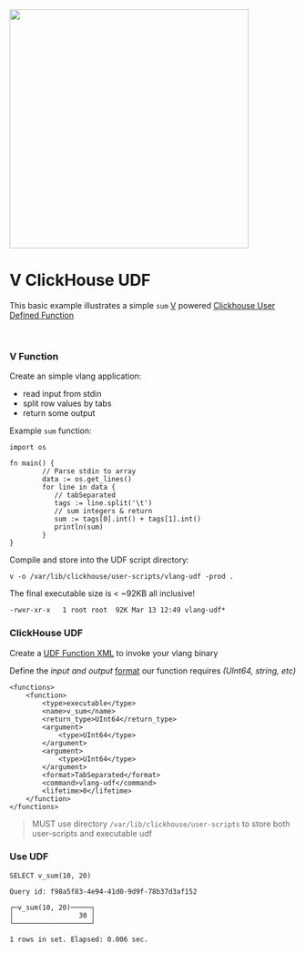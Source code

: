<img src="https://vlang.io/img/veasel.png" width=420>

# V ClickHouse UDF
This basic example illustrates a simple `sum` [V](https://vlang.io/) powered [Clickhouse User Defined Function](https://clickhouse.com/docs/en/sql-reference/functions/#executable-user-defined-functions)

<br>

### V Function
Create an simple vlang application:
- read input from stdin
- split row values by tabs
- return some output

Example `sum` function:
```
import os

fn main() {
        // Parse stdin to array
        data := os.get_lines()
        for line in data {
           // tabSeparated
           tags := line.split('\t')
           // sum integers & return
           sum := tags[0].int() + tags[1].int()
           println(sum)
        }
}
```

Compile and store into the UDF script directory:
```
v -o /var/lib/clickhouse/user-scripts/vlang-udf -prod .
```

The final executable size is < ~92KB all inclusive!
```
-rwxr-xr-x   1 root root  92K Mar 13 12:49 vlang-udf*
```

### ClickHouse UDF
Create a [UDF Function XML](https://clickhouse.com/docs/en/sql-reference/functions/#executable-user-defined-functions) to invoke your vlang binary

Define the _input and output_ [format](https://clickhouse.com/docs/en/interfaces/formats) our function requires _(UInt64, string, etc)_

```
<functions>
    <function>
        <type>executable</type>
        <name>v_sum</name>
        <return_type>UInt64</return_type>
        <argument>
            <type>UInt64</type>
        </argument>
        <argument>
            <type>UInt64</type>
        </argument>
        <format>TabSeparated</format>
        <command>vlang-udf</command>
        <lifetime>0</lifetime>
    </function>
</functions>
```

> MUST use directory `/var/lib/clickhouse/user-scripts` to store both user-scripts and executable udf


### Use UDF
```
SELECT v_sum(10, 20)

Query id: f98a5f83-4e94-41d0-9d9f-78b37d3af152

┌─v_sum(10, 20)─────┐
│                30 │
└───────────────────┘

1 rows in set. Elapsed: 0.006 sec. 
```
